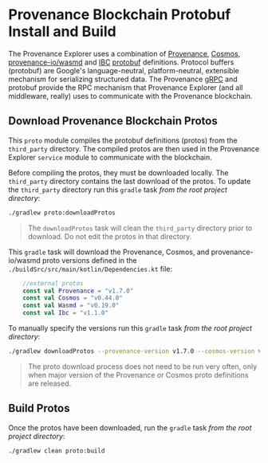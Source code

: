 # Provenance Blockchain Protobuf Install and Build

The Provenance Explorer uses a combination of [Provenance](https://github.com/provenance-io/provenance), 
[Cosmos](https://github.com/cosmos/cosmos-sdk), [provenance-io/wasmd](https://github.com/provenance-io/wasmd) 
and [IBC](https://github.com/cosmos/ibc-go) [protobuf](https://developers.google.com/protocol-buffers) definitions.
Protocol buffers (protobuf) are Google's language-neutral, platform-neutral, 
extensible mechanism for serializing structured data.  The Provenance
[gRPC](https://grpc.io) and protobuf provide the RPC mechanism that Provenance 
Explorer (and all middleware, really) uses to communicate with the Provenance blockchain.

## Download Provenance Blockchain Protos

This `proto` module compiles the protobuf definitions (protos) from the `third_party` directory.
The compiled protos are then used in the Provenance Explorer `service` module
to communicate with the blockchain.

Before compiling the protos, they must be downloaded locally.  The `third_party`
directory contains the last download of the protos.  To update the `third_party`
directory run this `gradle` task *from the root project directory*:

```bash
./gradlew proto:downloadProtos
```

> The `downloadProtos` task will clean the `third_party` directory prior to
> download.  Do not edit the protos in that directory.

This `gradle` task will download the Provenance, Cosmos, and provenance-io/wasmd proto versions defined
in the `./buildSrc/src/main/kotlin/Dependencies.kt` file:

```kotlin
    //external protos
    const val Provenance = "v1.7.0"
    const val Cosmos = "v0.44.0"
    const val Wasmd = "v0.19.0"
    const val Ibc = "v1.1.0"
```

To manually specify the versions run this `gradle` task  *from the root project directory*:

```bash
./gradlew downloadProtos --provenance-version v1.7.0 --cosmos-version v0.44.0 --wasmd-version v0.19.0 --ibc-version v1.1.0
```

> The proto download process does not need to be run very often, 
> only when major version of the Provenance or Cosmos proto definitions
> are released.

## Build Protos

Once the protos have been downloaded, run the `gradle` task *from the root project directory*:

```bash
./gradlew clean proto:build
```
